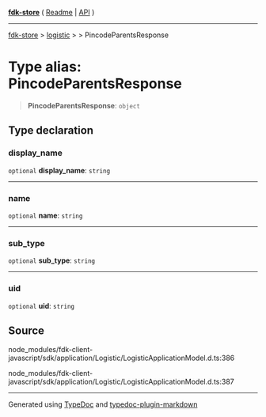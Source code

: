 [**fdk-store**](../../../README.md) ( [Readme](../../../README.md) \| [API](../../../API.md) )

---

[fdk-store](../../../API.md) > [logistic](../../README.md) > [<internal>](../README.md) > PincodeParentsResponse

# Type alias: PincodeParentsResponse

> **PincodeParentsResponse**: `object`

## Type declaration

### display_name

`optional` **display_name**: `string`

---

### name

`optional` **name**: `string`

---

### sub_type

`optional` **sub_type**: `string`

---

### uid

`optional` **uid**: `string`

## Source

node_modules/fdk-client-javascript/sdk/application/Logistic/LogisticApplicationModel.d.ts:386

node_modules/fdk-client-javascript/sdk/application/Logistic/LogisticApplicationModel.d.ts:387

---

Generated using [TypeDoc](https://typedoc.org/) and [typedoc-plugin-markdown](https://www.npmjs.com/package/typedoc-plugin-markdown)
